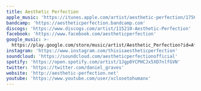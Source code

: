 ```yaml
---
title: Aesthetic Perfection
apple_music: 'https://itunes.apple.com/artist/aesthetic-perfection/175621289'
bandcamp: 'https://aestheticperfection.bandcamp.com'
discogs: 'https://www.discogs.com/artist/115210-Aesthetic-Perfection'
facebook: 'https://www.facebook.com/aestheticperfection'
google_music: >-
  https://play.google.com/store/music/artist/Aesthetic_Perfection?id=Affjdnafv6cbc53l6foirmbqja4
instagram: 'https://www.instagram.com/thisisaestheticperfection'
soundcloud: 'https://soundcloud.com/aestheticperfectionofficial'
spotify: 'https://open.spotify.com/artist/1Jgp0YCPHCJx5XD7nlfGVN'
twitter: 'https://twitter.com/daniel_graves'
website: 'http://aesthetic-perfection.net'
youtube: 'https://www.youtube.com/user/xclosetohumanx'
---
```


